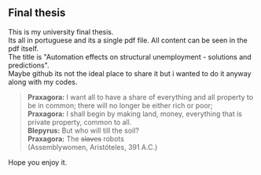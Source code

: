 ## Final thesis

This is my university final thesis.  
Its all in portuguese and its a single pdf file. All content can be seen in the pdf itself.  
The title is "Automation effects on structural unemployment - solutions and predictions".  
Maybe github its not the ideal place to share it but i wanted to do it anyway along with my codes.  


>**Praxagora:** I want all to have a share of everything and all property to be in common; there will no longer be either rich or poor;  
>**Praxagora:** I shall begin by making land, money, everything that is private property, common to all.  
>**Blepyrus:** But who will till the soil?  
>**Praxagora:** The ~~slaves~~ robots  
>(Assemblywomen, Aristóteles, 391 A.C.)

Hope you enjoy it.
